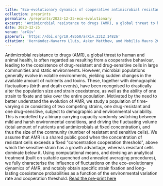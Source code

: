 ```yaml
---
title: "Eco-evolutionary dynamics of cooperative antimicrobial resistance in a population of fluctuating volume and size"
collection: preprints
permalink: /preprints/2023-12-25-eco-evolutionary
excerpt: 'Antimicrobial resistance to drugs (AMR), a global threat to human and animal health, is often regarded as resulting from a cooperative behaviour, leading to the coexistence of drug-resistant and drug-sensitive cells in large communities and static environments. However, microbial populations generally evolve in volatile environments, yielding sudden changes in the available amount of nutrients and toxins. These, together with demographic fluctuations (birth and death events), have been recognised to drastically alter the population size and strain coexistence, as well as the ability of one strain to fixate and take over the entire population. Motivated by the need to better understand the evolution of AMR, we study a population of time-varying size consisting of two competing strains, one drug-resistant and one drug-sensitive, subject to demographic and environmental variability. This is modelled by a binary carrying capacity randomly switching between mild and harsh environmental conditions, and driving the fluctuating volume (total amount of nutrients and antimicrobials at fixed concentration), and thus the size of the community (number of resistant and sensitive cells). We assume that AMR is a shared public good when the concentration of resistant cells exceeds a fixed "concentration cooperation threshold", above which the sensitive strain has a growth advantage, whereas resistant cells dominate below it. Using computational means, and devising an analytical treatment (built on suitable quenched and annealed averaging procedures), we fully characterise the influence of fluctuations on the eco-evolutionary dynamics of AMR, and notably obtain specific strain fixation and long-lasting coexistence probabilities as a function of the environmental variation rate and cooperation threshold.'
date: 2023-12-25
venue: 'arXiv'
paperurl: 'https://doi.org/10.48550/arXiv.2312.14826'
citation: 'Hernández-Navarro Lluís, Asker Matthew, and Mobilia Mauro 2023 Eco-evolutionary dynamics of cooperative antimicrobial resistance in a population of fluctuating volume and size <i>arXiv</i>: 2312.14826'
---
```

Antimicrobial resistance to drugs (AMR), a global threat to human and animal health, is often regarded as resulting from a cooperative behaviour, leading to the coexistence of drug-resistant and drug-sensitive cells in large communities and static environments. However, microbial populations generally evolve in volatile environments, yielding sudden changes in the available amount of nutrients and toxins. These, together with demographic fluctuations (birth and death events), have been recognised to drastically alter the population size and strain coexistence, as well as the ability of one strain to fixate and take over the entire population. Motivated by the need to better understand the evolution of AMR, we study a population of time-varying size consisting of two competing strains, one drug-resistant and one drug-sensitive, subject to demographic and environmental variability. This is modelled by a binary carrying capacity randomly switching between mild and harsh environmental conditions, and driving the fluctuating volume (total amount of nutrients and antimicrobials at fixed concentration), and thus the size of the community (number of resistant and sensitive cells). We assume that AMR is a shared public good when the concentration of resistant cells exceeds a fixed "concentration cooperation threshold", above which the sensitive strain has a growth advantage, whereas resistant cells dominate below it. Using computational means, and devising an analytical treatment (built on suitable quenched and annealed averaging procedures), we fully characterise the influence of fluctuations on the eco-evolutionary dynamics of AMR, and notably obtain specific strain fixation and long-lasting coexistence probabilities as a function of the environmental variation rate and cooperation threshold.
[Read the pre-print here](https://doi.org/10.48550/arXiv.2312.14826)
